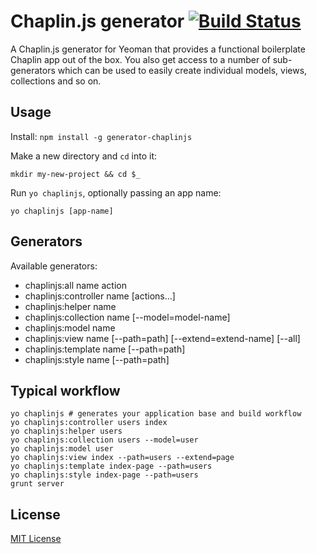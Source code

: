 # Chaplin.js generator [![Build Status](https://travis-ci.org/ButuzGOL/generator-chaplinjs.png?branch=master)](https://travis-ci.org/ButuzGOL/generator-chaplinjs)

A Chaplin.js generator for Yeoman that provides a functional boilerplate Chaplin app out of the box. You also get access to a number of sub-generators which can be used to easily create individual models, views, collections and so on.

## Usage

Install: `npm install -g generator-chaplinjs`

Make a new directory and `cd` into it:
```
mkdir my-new-project && cd $_
```

Run `yo chaplinjs`, optionally passing an app name:
```
yo chaplinjs [app-name]
```

## Generators

Available generators:

- chaplinjs:all name action
- chaplinjs:controller name [actions...]
- chaplinjs:helper name
- chaplinjs:collection name [--model=model-name]
- chaplinjs:model name
- chaplinjs:view name [--path=path] [--extend=extend-name] [--all]
- chaplinjs:template name [--path=path]
- chaplinjs:style name [--path=path]

## Typical workflow

```
yo chaplinjs # generates your application base and build workflow
yo chaplinjs:controller users index
yo chaplinjs:helper users
yo chaplinjs:collection users --model=user
yo chaplinjs:model user
yo chaplinjs:view index --path=users --extend=page
yo chaplinjs:template index-page --path=users
yo chaplinjs:style index-page --path=users
grunt server
```

## License

[MIT License](http://en.wikipedia.org/wiki/MIT_License)
